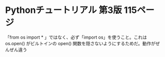 # Pythonチュートリアル 第3版 115ページ
 「from os import * 」ではなく、必ず「import os」を使うこと。これは os.open() がビルトインの open() 関数を隠さないようにするためだ。動作がぜんぜん違う
